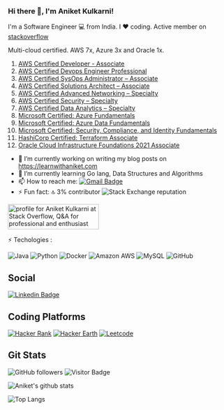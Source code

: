 ### Hi there 👋, I'm Aniket Kulkarni!

I'm a Software Engineer :computer: from India. I :heart: coding. 
Active member on [stackoverflow](https://stackoverflow.com/users/1031945/aniket-kulkarni)

Multi-cloud certified. AWS 7x, Azure 3x and Oracle 1x.  
1. [AWS Certified Developer - Associate](https://www.credly.com/badges/ae90f171-66b5-4812-8cf2-bf45a96bec65)   
2. [AWS Certified Devops Engineer Professional](https://www.credly.com/badges/7442e2b5-09bc-455d-95ac-3932f0b76575)  
3. [AWS Certified SysOps Administrator – Associate](https://www.credly.com/badges/f771690c-1560-4ccb-9b78-3041e629bf6a)  
4. [AWS Certified Solutions Architect – Associate](https://www.credly.com/badges/01304209-1e0f-4136-8d99-08bd6d9f43b2)  
5. [AWS Certified Advanced Networking – Specialty](https://www.credly.com/badges/39c8c80e-bf1c-4415-9128-ea813d7fd7d7)  
6. [AWS Certified Security – Specialty](https://www.credly.com/badges/53132a8f-b035-40d5-a21d-18e6f0ee3aa7)  
7. [AWS Certified Data Analytics – Specialty](https://www.credly.com/badges/7d66091f-7a73-4234-9459-822c09659f85)  
8. [Microsoft Certified: Azure Fundamentals](https://www.credly.com/badges/4d6f8035-7efd-43fb-9661-6152d17da283)  
9. [Microsoft Certified: Azure Data Fundamentals](https://www.credly.com/badges/4c4c0956-8639-4008-8847-f7ce83a95a3e)  
10. [Microsoft Certified: Security, Compliance, and Identity Fundamentals](https://www.credly.com/badges/5437fa35-8860-42a6-aea5-d972b889e482)  
11. [HashiCorp Certified: Terraform Associate](https://www.credly.com/badges/23b9fe4a-461c-4195-b712-caf18bc25d35)  
12. [Oracle Cloud Infrastructure Foundations 2021 Associate](https://catalog-education.oracle.com/pls/certview/sharebadge?id=57269371D6E3EFA050EB09FF53E5C22C0510AA5923B7DCA7B673DD36582EBF2B)  

<!--
**aniketskulkarni/aniketskulkarni** is a ✨ _special_ ✨ repository because its `README.md` (this file) appears on your GitHub profile.

Here are some ideas to get you started:
-->
- 🔭 I’m currently working on writing my blog posts on https://learnwithaniket.com
- 🌱 I’m currently learning Go lang, Data Structures and Algorithms
- 📫 How to reach me: [![Gmail Badge](https://img.shields.io/badge/-aniket16kulkarni@gmail.com-c14438?style=flat-square&logo=Gmail&logoColor=white&link=mailto:aniket16kulkarni@gmail.com)](mailto:aniket16kulkarni@gmail.com)
- ⚡ Fun fact: :top: 3% contributor <img alt="Stack Exchange reputation" src="https://img.shields.io/stackexchange/stackoverflow/r/1031945?label=stackoverflow&logo=stackoverflow">

<a href="https://stackoverflow.com/users/1031945/aniket-kulkarni"><img src="https://stackoverflow.com/users/flair/1031945.png" width="208" height="58" alt="profile for Aniket Kulkarni at Stack Overflow, Q&amp;A for professional and enthusiast programmers" title="profile for Aniket Kulkarni at Stack Overflow, Q&amp;A for professional and enthusiast programmers"></a>


:zap: Techologies :

![Java](https://img.shields.io/badge/-java-E34A86?style=flat-square&logo=java) 
![Python](https://img.shields.io/badge/-Python-black?style=flat-square&logo=Python)
![Docker](https://img.shields.io/badge/-Docker-black?style=flat-square&logo=docker)
![Amazon AWS](https://img.shields.io/badge/Amazon%20AWS-232F3E?style=flat-square&logo=amazon-aws)
![MySQL](https://img.shields.io/badge/-MySQL-black?style=flat-square&logo=mysql)
![GitHub](https://img.shields.io/badge/-GitHub-181717?style=flat-square&logo=github)


## Social 

[![Linkedin Badge](https://img.shields.io/badge/-aniketkulkarni-blue?style=flat-square&logo=Linkedin&logoColor=white&link=https://www.linkedin.com/in/aniket-kulkarni-a1803647/)](https://www.linkedin.com/in/aniket-kulkarni-a1803647/)

## Coding Platforms

[![Hacker Rank](https://img.shields.io/badge/-aniket16kulkarni-03a57a?style=flat-square&labelColor=000000&logo=hackerrank&link=https://www.hackerrank.com/aniket16kulkarni)](https://www.hackerrank.com/aniket16kulkarni)  [![Hacker Earth](https://img.shields.io/badge/-@aniket426-black?style=flat-square&labelColor=323754&logo=hackerearth&link=https://www.hackerearth.com/@aniket426)](https://www.hackerearth.com/@aniket426)   [![Leetcode](https://img.shields.io/badge/-aniket16kulkarni-FEA116?style=flat-square&labelColor=222222&logo=leetcode&link=https://leetcode.com/aniket16kulkarni/)](https://leetcode.com/aniket16kulkarni/)

## Git Stats

<img alt="GitHub followers" src="https://img.shields.io/github/followers/aniketskulkarni?style=social">          ![Visitor Badge](https://visitor-badge.laobi.icu/badge?page_id=aniketskulkarni.aniketskulkarni)

![Aniket's github stats](https://github-readme-stats.vercel.app/api?username=aniketskulkarni&show_icons=true)

![Top Langs](https://github-readme-stats.vercel.app/api/top-langs/?username=aniketskulkarni&hide=TeX&layout=full)
